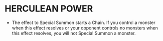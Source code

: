 
# HERCULEAN POWER

*   The effect to Special Summon starts a Chain. If you control a monster when this effect resolves or your opponent controls no monsters when this effect resolves, you will not Special Summon a monster.

  